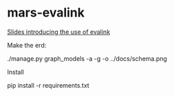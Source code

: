# mars-evalink

[Slides introducing the use of evalink](https://docs.google.com/presentation/d/1PYlcqHhvzJZOTWwN_vaB-AK0Zji_hNcWag889cMgBhg/edit#slide=id.p)

Make the erd:

./manage.py graph_models -a -g -o ../docs/schema.png

Install

pip install -r requirements.txt